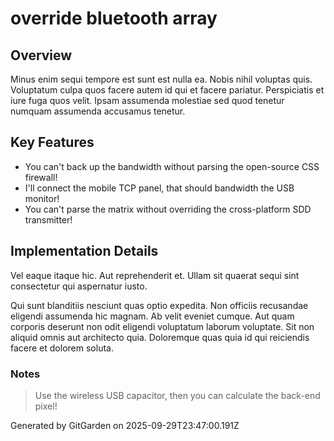 # override bluetooth array

## Overview
Minus enim sequi tempore est sunt est nulla ea. Nobis nihil voluptas quis. Voluptatum culpa quos facere autem id qui et facere pariatur. Perspiciatis et iure fuga quos velit. Ipsam assumenda molestiae sed quod tenetur numquam assumenda accusamus tenetur.

## Key Features
- You can't back up the bandwidth without parsing the open-source CSS firewall!
- I'll connect the mobile TCP panel, that should bandwidth the USB monitor!
- You can't parse the matrix without overriding the cross-platform SDD transmitter!

## Implementation Details
Vel eaque itaque hic. Aut reprehenderit et. Ullam sit quaerat sequi sint consectetur qui aspernatur iusto.
 Qui sunt blanditiis nesciunt quas optio expedita. Non officiis recusandae eligendi assumenda hic magnam. Ab velit eveniet cumque. Aut quam corporis deserunt non odit eligendi voluptatum laborum voluptate. Sit non aliquid omnis aut architecto quia. Doloremque quas quia id qui reiciendis facere et dolorem soluta.

### Notes
> Use the wireless USB capacitor, then you can calculate the back-end pixel!

Generated by GitGarden on 2025-09-29T23:47:00.191Z